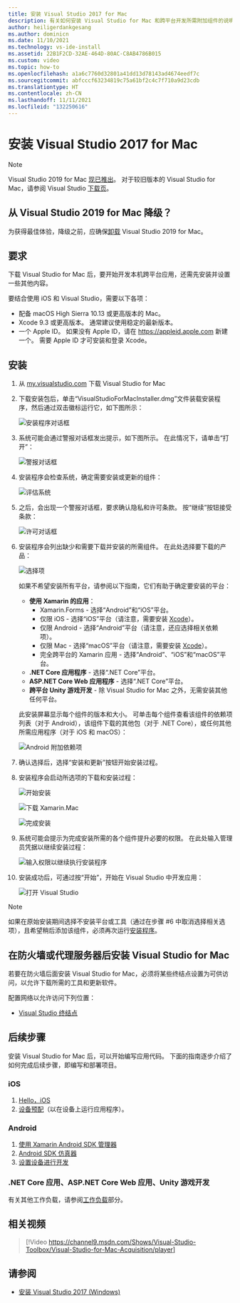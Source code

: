 ```yaml
---
title: 安装 Visual Studio 2017 for Mac
description: 有关如何安装 Visual Studio for Mac 和跨平台开发所需附加组件的说明。
author: heiligerdankgesang
ms.author: dominicn
ms.date: 11/10/2021
ms.technology: vs-ide-install
ms.assetid: 22B1F2CD-32AE-464D-80AC-C8AB4786B015
ms.custom: video
ms.topic: how-to
ms.openlocfilehash: a1a6c7760d32801a41dd13d78143ad4674eedf7c
ms.sourcegitcommit: abfcccf63234819c75a61bf2c4c7f710a9d23cdb
ms.translationtype: HT
ms.contentlocale: zh-CN
ms.lasthandoff: 11/11/2021
ms.locfileid: "132250616"
---
```

# <a name="install-visual-studio-2017-for-mac"></a>安装 Visual Studio 2017 for Mac

> [!NOTE]
> Visual Studio 2019 for Mac [现已推出](installation.md?view=vsmac-2019&preserve-view=true)。 对于较旧版本的 Visual Studio for Mac，请参阅 Visual Studio [下载页](https://my.visualstudio.com/Downloads?q=Visual%20Studio%202017%20for%20Mac)。

## <a name="downgrading-from-visual-studio-2019-for-mac"></a>从 Visual Studio 2019 for Mac 降级？

为获得最佳体验，降级之前，应确保[卸载](uninstall.md) Visual Studio 2019 for Mac。
 
## <a name="requirements"></a>要求

下载 Visual Studio for Mac 后，要开始开发本机跨平台应用，还需先安装并设置一些其他内容。

要结合使用 iOS 和 Visual Studio，需要以下各项：

- 配备 macOS High Sierra 10.13 或更高版本的 Mac。
- Xcode 9.3 或更高版本。 通常建议使用稳定的最新版本。
- 一个 Apple ID。 如果没有 Apple ID，请在 https://appleid.apple.com 新建一个。 需要 Apple ID 才可安装和登录 Xcode。

## <a name="install"></a>安装

1. 从 [my.visualstudio.com](https://my.visualstudio.com/Downloads?q=Visual%20Studio%202017%20for%20Mac) 下载 Visual Studio for Mac

2. 下载安装包后，单击“VisualStudioForMacInstaller.dmg”文件装载安装程序，然后通过双击徽标运行它，如下图所示：

   ![安装程序对话框](media/installer-image1.png)

3. 系统可能会通过警报对话框发出提示，如下图所示。 在此情况下，请单击“打开”：

   ![警报对话框](media/installer-image2.png)

4. 安装程序会检查系统，确定需要安装或更新的组件：

   ![评估系统](media/installer-image3.png)

5. 之后，会出现一个警报对话框，要求确认隐私和许可条款。 按“继续”按钮接受条款：

   ![许可对话框](media/installer-image4.png)

6. 安装程序会列出缺少和需要下载并安装的所需组件。 在此处选择要下载的产品：

   ![选择项](media/installer-image5.png)

   如果不希望安装所有平台，请参阅以下指南，它们有助于确定要安装的平台：

   * **使用 Xamarin 的应用**：
      - Xamarin.Forms - 选择“Android”和“iOS”平台。
      - 仅限 iOS - 选择“iOS”平台（请注意，需要安装 [Xcode](https://developer.apple.com/xcode/)）。
      - 仅限 Android - 选择“Android”平台（请注意，还应选择相关依赖项）。
      - 仅限 Mac - 选择“macOS”平台（请注意，需要安装 [Xcode](https://developer.apple.com/xcode/)）。
      - 完全跨平台的 Xamarin 应用 - 选择“Android”、“iOS”和“macOS”平台。
   * **.NET Core 应用程序** - 选择“.NET Core”平台。
   * **ASP.NET Core Web 应用程序** - 选择“.NET Core”平台。
   * **跨平台 Unity 游戏开发** - 除 Visual Studio for Mac 之外，无需安装其他任何平台。

   此安装屏幕显示每个组件的版本和大小。 可单击每个组件查看该组件的依赖项列表（对于 Android），该组件下载的其他包（对于 .NET Core），或任何其他所需应用程序（对于 iOS 和 macOS）：

   ![Android 附加依赖项](media/installer-image6.png)

7. 确认选择后，选择“安装和更新”按钮开始安装过程。

8. 安装程序会启动所选项的下载和安装过程：

   ![开始安装](media/installer-image7.png)

   ![下载 Xamarin.Mac](media/installer-image8.png)

   ![完成安装](media/installer-image9.png)

9. 系统可能会提示为完成安装所需的各个组件提升必要的权限。 在此处输入管理员凭据以继续安装过程：

   ![输入权限以继续执行安装程序](media/installer-image10.png)

10. 安装成功后，可通过按“开始”，开始在 Visual Studio 中开发应用：

    ![打开 Visual Studio](media/installer-image11.png)

> [!NOTE]
> 如果在原始安装期间选择不安装平台或工具（通过在步骤 #6 中取消选择相关选项），且希望稍后添加该组件，必须再次运行[安装程序](https://visualstudio.microsoft.com/vs/)。

## <a name="install-visual-studio-for-mac-behind-a-firewall-or-proxy-server"></a>在防火墙或代理服务器后安装 Visual Studio for Mac

若要在防火墙后面安装 Visual Studio for Mac，必须将某些终结点设置为可供访问，以允许下载所需的工具和更新软件。

配置网络以允许访问下列位置：

- [Visual Studio 终结点](/visualstudio/install/install-visual-studio-behind-a-firewall-or-proxy-server)

## <a name="next-steps"></a>后续步骤

安装 Visual Studio for Mac 后，可以开始编写应用代码。 下面的指南逐步介绍了如何完成后续步骤，即编写和部署项目。

### <a name="ios"></a>iOS

1. [Hello，iOS](https://developer.xamarin.com/guides/ios/getting_started/hello,_iOS/)
2. [设备预配](https://developer.xamarin.com/guides/ios/getting_started/installation/device_provisioning)（以在设备上运行应用程序）。

### <a name="android"></a>Android

1. [使用 Xamarin Android SDK 管理器](https://developer.xamarin.com/guides/android/getting_started/installation/android-sdk/?ide=xs)
2. [Android SDK 仿真器](https://developer.xamarin.com/guides/android/getting_started/installation/android-emulator/)
4. [设置设备进行开发](https://developer.xamarin.com/guides/android/getting_started/installation/set_up_device_for_development/)

### <a name="net-core-apps-aspnet-core-web-apps-unity-game-development"></a>.NET Core 应用、ASP.NET Core Web 应用、Unity 游戏开发

有关其他工作负载，请参阅[工作负载](./asp-net-core.md)部分。

## <a name="related-video"></a>相关视频

> [!Video https://channel9.msdn.com/Shows/Visual-Studio-Toolbox/Visual-Studio-for-Mac-Acquisition/player]

## <a name="see-also"></a>请参阅

- [安装 Visual Studio 2017 (Windows)](/visualstudio/install/install-visual-studio)